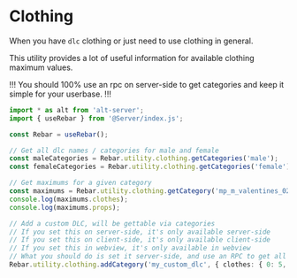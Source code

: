 # Clothing

When you have `dlc` clothing or just need to use clothing in general.

This utility provides a lot of useful information for available clothing maximum values.

!!!
You should 100% use an rpc on server-side to get categories and keep it simple for your userbase.
!!!

```ts
import * as alt from 'alt-server';
import { useRebar } from '@Server/index.js';

const Rebar = useRebar();

// Get all dlc names / categories for male and female
const maleCategories = Rebar.utility.clothing.getCategories('male');
const femaleCategories = Rebar.utility.clothing.getCategories('female');

// Get maximums for a given category
const maximums = Rebar.utility.clothing.getCategory('mp_m_valentines_02');
console.log(maximums.clothes);
console.log(maximums.props);

// Add a custom DLC, will be gettable via categories
// If you set this on server-side, it's only available server-side
// If you set this on client-side, it's only available client-side
// If you set this in webview, it's only available in webview
// What you should do is set it server-side, and use an RPC to get all category data :)
Rebar.utility.clothing.addCategory('my_custom_dlc', { clothes: { 0: 5, 6: 5 }, props: {} });
```
